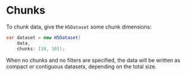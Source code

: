 # Chunks

To chunk data, give the `H5Dataset` some chunk dimensions:

```cs
var dataset = new H5Dataset(
    data, 
    chunks: [10, 10]);
```

When no chunks and no filters are specified, the data will be written as compact or contiguous datasets, depending on the total size.